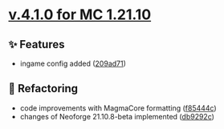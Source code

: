 # [v.4.1.0 for MC 1.21.10](https://github.com/XxRexRaptorxX/Nexus/compare/v.4.1.0-dev1...v.4.1.0-dev6)

## ✨ Features

- ingame config added ([209ad71](https://github.com/XxRexRaptorxX/Nexus/commit/209ad715cd0c21129de9a2bdd8784b7219f4bf59))

## 🔨 Refactoring

- code improvements with MagmaCore formatting ([f85444c](https://github.com/XxRexRaptorxX/Nexus/commit/f85444c0d2be22af8880313b834502699f010826))
- changes of Neoforge 21.10.8-beta implemented ([db9292c](https://github.com/XxRexRaptorxX/Nexus/commit/db9292cb020c09dbf281e72cecac251f47a87d06))

